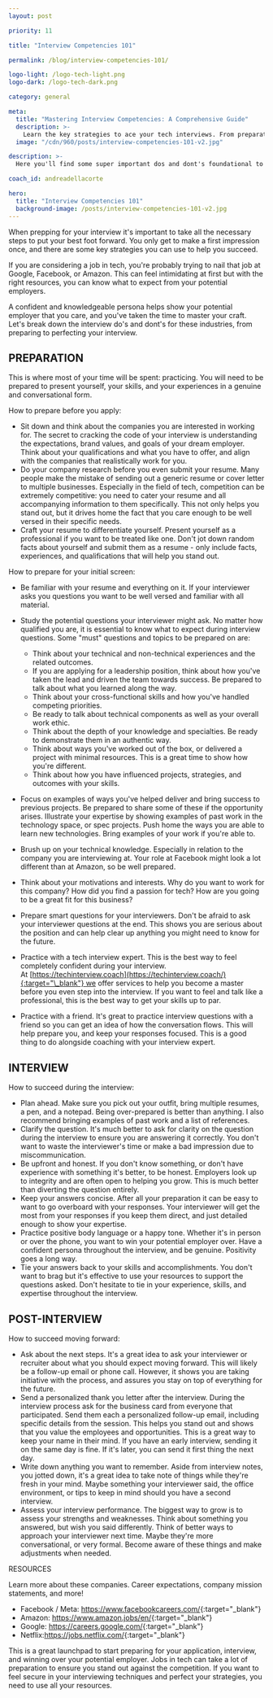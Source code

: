 ```yaml
---
layout: post

priority: 11

title: "Interview Competencies 101"

permalink: /blog/interview-competencies-101/

logo-light: /logo-tech-light.png
logo-dark: /logo-tech-dark.png

category: general

meta:
  title: "Mastering Interview Competencies: A Comprehensive Guide"
  description: >-
    Learn the key strategies to ace your tech interviews. From preparation to post-interview tips, this guide covers everything you need to succeed.
  image: "/cdn/960/posts/interview-competencies-101-v2.jpg"

description: >-
  Here you'll find some super important dos and dont's foundational to ace all interviews!

coach_id: andreadellacorte

hero:
  title: "Interview Competencies 101"
  background-image: /posts/interview-competencies-101-v2.jpg
---
```


When prepping for your interview it's important to take all the necessary steps to put your best foot forward. You only get to make a first impression once, and there are some key strategies you can use to help you succeed.

If you are considering a job in tech, you're probably trying to nail that job at Google, Facebook, or Amazon. This can feel intimidating at first but with the right resources, you can know what to expect from your potential employers.

A confident and knowledgeable persona helps show your potential employer that you care, and you've taken the time to master your craft. Let's break down the interview do's and dont's for these industries, from preparing to perfecting your interview.

## PREPARATION

This is where most of your time will be spent: practicing. You will need to be prepared to present yourself, your skills, and your experiences in a genuine and conversational form.

How to prepare before you apply:

- Sit down and think about the companies you are interested in working for. The secret to cracking the code of your interview is understanding the expectations, brand values, and goals of your dream employer. Think about your qualifications and what you have to offer, and align with the companies that realistically work for you.
- Do your company research before you even submit your resume. Many people make the mistake of sending out a generic resume or cover letter to multiple businesses. Especially in the field of tech, competition can be extremely competitive: you need to cater your resume and all accompanying information to them specifically. This not only helps you stand out, but it drives home the fact that you care enough to be well versed in their specific needs.
- Craft your resume to differentiate yourself. Present yourself as a professional if you want to be treated like one. Don't jot down random facts about yourself and submit them as a resume - only include facts, experiences, and qualifications that will help you stand out.

How to prepare for your initial screen:

- Be familiar with your resume and everything on it. If your interviewer asks you questions you want to be well versed and familiar with all material.

- Study the potential questions your interviewer might ask. No matter how qualified you are, it is essential to know what to expect during interview questions. Some "must" questions and topics to be prepared on are:

  - Think about your technical and non-technical experiences and the related outcomes.
  - If you are applying for a leadership position, think about how you've taken the lead and driven the team towards success. Be prepared to talk about what you learned along the way.
  - Think about your cross-functional skills and how you've handled competing priorities.
  - Be ready to talk about technical components as well as your overall work ethic.
  - Think about the depth of your knowledge and specialties. Be ready to demonstrate them in an authentic way.
  - Think about ways you've worked out of the box, or delivered a project with minimal resources. This is a great time to show how you're different.
  - Think about how you have influenced projects, strategies, and outcomes with your skills.

- Focus on examples of ways you've helped deliver and bring success to previous projects. Be prepared to share some of these if the opportunity arises. Illustrate your expertise by showing examples of past work in the technology space, or spec projects. Push home the ways you are able to learn new technologies. Bring examples of your work if you're able to.

- Brush up on your technical knowledge. Especially in relation to the company you are interviewing at. Your role at Facebook might look a lot different than at Amazon, so be well prepared.

- Think about your motivations and interests. Why do you want to work for this company? How did you find a passion for tech? How are you going to be a great fit for this business?

- Prepare smart questions for your interviewers. Don't be afraid to ask your interviewer questions at the end. This shows you are serious about the position and can help clear up anything you might need to know for the future.

- Practice with a tech interview expert. This is the best way to feel completely confident during your interview. At [https://techinterview.coach](https://techinterview.coach/){:target="\_blank"} we offer services to help you become a master before you even step into the interview. If you want to feel and talk like a professional, this is the best way to get your skills up to par.

- Practice with a friend. It's great to practice interview questions with a friend so you can get an idea of how the conversation flows. This will help prepare you, and keep your responses focused. This is a good thing to do alongside coaching with your interview expert.

## INTERVIEW

How to succeed during the interview:

- Plan ahead. Make sure you pick out your outfit, bring multiple resumes, a pen, and a notepad. Being over-prepared is better than anything. I also recommend bringing examples of past work and a list of references.
- Clarify the question. It's much better to ask for clarity on the question during the interview to ensure you are answering it correctly. You don't want to waste the interviewer's time or make a bad impression due to miscommunication.
- Be upfront and honest. If you don't know something, or don't have experience with something it's better, to be honest. Employers look up to integrity and are often open to helping you grow. This is much better than diverting the question entirely.
- Keep your answers concise. After all your preparation it can be easy to want to go overboard with your responses. Your interviewer will get the most from your responses if you keep them direct, and just detailed enough to show your expertise.
- Practice positive body language or a happy tone. Whether it's in person or over the phone, you want to win your potential employer over. Have a confident persona throughout the interview, and be genuine. Positivity goes a long way.
- Tie your answers back to your skills and accomplishments. You don't want to brag but it's effective to use your resources to support the questions asked. Don't hesitate to tie in your experience, skills, and expertise throughout the interview.

## POST-INTERVIEW

How to succeed moving forward:

- Ask about the next steps. It's a great idea to ask your interviewer or recruiter about what you should expect moving forward. This will likely be a follow-up email or phone call. However, it shows you are taking initiative with the process, and assures you stay on top of everything for the future.
- Send a personalized thank you letter after the interview. During the interview process ask for the business card from everyone that participated. Send them each a personalized follow-up email, including specific details from the session. This helps you stand out and shows that you value the employees and opportunities. This is a great way to keep your name in their mind. If you have an early interview, sending it on the same day is fine. If it's later, you can send it first thing the next day.
- Write down anything you want to remember. Aside from interview notes, you jotted down, it's a great idea to take note of things while they're fresh in your mind. Maybe something your interviewer said, the office environment, or tips to keep in mind should you have a second interview.
- Assess your interview performance. The biggest way to grow is to assess your strengths and weaknesses. Think about something you answered, but wish you said differently. Think of better ways to approach your interviewer next time. Maybe they're more conversational, or very formal. Become aware of these things and make adjustments when needed.

RESOURCES

Learn more about these companies. Career expectations, company mission statements, and more!

- Facebook / Meta: <https://www.facebookcareers.com/>{:target="\_blank"}
- Amazon: <https://www.amazon.jobs/en/>{:target="\_blank"}
- Google: <https://careers.google.com/>{:target="\_blank"}
- Netflix:<https://jobs.netflix.com/>{:target="\_blank"}

This is a great launchpad to start preparing for your application, interview, and winning over your potential employer. Jobs in tech can take a lot of preparation to ensure you stand out against the competition. If you want to feel secure in your interviewing techniques and perfect your strategies, you need to use all your resources.

